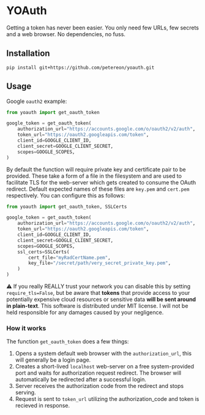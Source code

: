 # YOAuth

Getting a token has never been easier. You only need few URLs, few secrets and a web browser. No dependencies, no fuss.

## Installation

```
pip install git+https://github.com/petereon/yoauth.git
```

## Usage

Google `oauth2` example:

```python
from yoauth import get_oauth_token

google_token = get_oauth_token(
    authorization_url="https://accounts.google.com/o/oauth2/v2/auth",
    token_url="https://oauth2.googleapis.com/token",
    client_id=GOOGLE_CLIENT_ID,
    client_secret=GOOGLE_CLIENT_SECRET,
    scopes=GOOGLE_SCOPES,
)
```

By default the function will require private key and certificate pair to be provided. These take a form of a file in the filesystem and are used to facilitate TLS for the web-server which gets created to consume the OAuth redirect. Default expected names of these files are `key.pem` and `cert.pem` respectively. You can configure this as follows:

```python
from yoauth import get_oauth_token, SSLCerts

google_token = get_oauth_token(
    authorization_url="https://accounts.google.com/o/oauth2/v2/auth",
    token_url="https://oauth2.googleapis.com/token",
    client_id=GOOGLE_CLIENT_ID,
    client_secret=GOOGLE_CLIENT_SECRET,
    scopes=GOOGLE_SCOPES,
    ssl_certs=SSLCerts(
        cert_file="myRadCertName.pem",
        key_file="/secret/path/very_secret_private_key.pem",
    )
)
```

:warning: If you really REALLY trust your network you can disable this by setting `require_tls=False`, but be aware that **tokens** that provide access to your potentially expensive cloud resources or sensitive data **will be sent around in plain-text**. This software is distributed under MIT license. I will not be held responsible for any damages caused by your negligence.


### How it works

The function `get_oauth_token` does a few things:

1. Opens a system default web browser with the `authorization_url`, this will generally be a login page.
2. Creates a short-lived `localhost` web-server on a free system-provided port and waits for authorization request redirect. The browser will automatically be redirected after a successful login.
3. Server receives the authorization code from the redirect and stops serving.
4. Request is sent to `token_url` utilizing the authorization_code and token is recieved in response.
